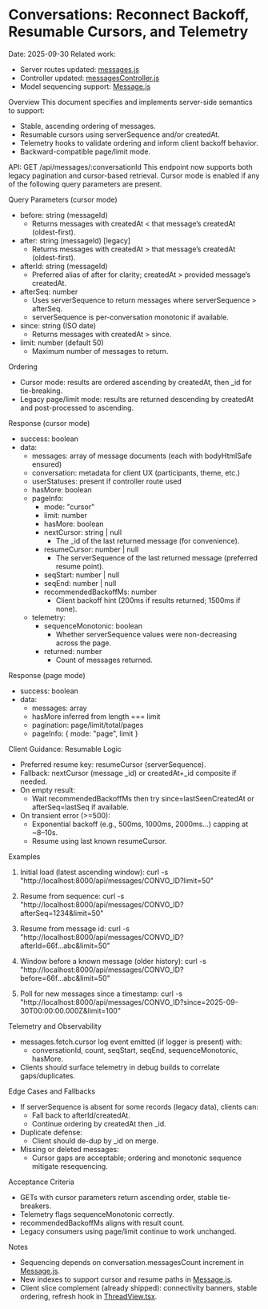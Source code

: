 # Conversations: Reconnect Backoff, Resumable Cursors, and Telemetry

Date: 2025-09-30
Related work:
- Server routes updated: [messages.js](../../backend/routes/messages.js)
- Controller updated: [messagesController.js](../../backend/controllers/messagesController.js)
- Model sequencing support: [Message.js](../../backend/models/Message.js)

Overview
This document specifies and implements server-side semantics to support:
- Stable, ascending ordering of messages.
- Resumable cursors using serverSequence and/or createdAt.
- Telemetry hooks to validate ordering and inform client backoff behavior.
- Backward-compatible page/limit mode.

API: GET /api/messages/:conversationId
This endpoint now supports both legacy pagination and cursor-based retrieval. Cursor mode is enabled if any of the following query parameters are present.

Query Parameters (cursor mode)
- before: string (messageId)
  - Returns messages with createdAt < that message’s createdAt (oldest-first).
- after: string (messageId) [legacy]
  - Returns messages with createdAt > that message’s createdAt (oldest-first).
- afterId: string (messageId)
  - Preferred alias of after for clarity; createdAt > provided message’s createdAt.
- afterSeq: number
  - Uses serverSequence to return messages where serverSequence > afterSeq.
  - serverSequence is per-conversation monotonic if available.
- since: string (ISO date)
  - Returns messages with createdAt > since.
- limit: number (default 50)
  - Maximum number of messages to return.

Ordering
- Cursor mode: results are ordered ascending by createdAt, then _id for tie-breaking.
- Legacy page/limit mode: results are returned descending by createdAt and post-processed to ascending.

Response (cursor mode)
- success: boolean
- data:
  - messages: array of message documents (each with bodyHtmlSafe ensured)
  - conversation: metadata for client UX (participants, theme, etc.)
  - userStatuses: present if controller route used
  - hasMore: boolean
  - pageInfo:
    - mode: "cursor"
    - limit: number
    - hasMore: boolean
    - nextCursor: string | null
      - The _id of the last returned message (for convenience).
    - resumeCursor: number | null
      - The serverSequence of the last returned message (preferred resume point).
    - seqStart: number | null
    - seqEnd: number | null
    - recommendedBackoffMs: number
      - Client backoff hint (200ms if results returned; 1500ms if none).
  - telemetry:
    - sequenceMonotonic: boolean
      - Whether serverSequence values were non-decreasing across the page.
    - returned: number
      - Count of messages returned.

Response (page mode)
- success: boolean
- data:
  - messages: array
  - hasMore inferred from length === limit
  - pagination: page/limit/total/pages
  - pageInfo: { mode: "page", limit }

Client Guidance: Resumable Logic
- Preferred resume key: resumeCursor (serverSequence).
- Fallback: nextCursor (message _id) or createdAt+_id composite if needed.
- On empty result:
  - Wait recommendedBackoffMs then try since=lastSeenCreatedAt or afterSeq=lastSeq if available.
- On transient error (>=500):
  - Exponential backoff (e.g., 500ms, 1000ms, 2000ms...) capping at ~8–10s.
  - Resume using last known resumeCursor.

Examples

1) Initial load (latest ascending window):
curl -s "http://localhost:8000/api/messages/CONVO_ID?limit=50"

2) Resume from sequence:
curl -s "http://localhost:8000/api/messages/CONVO_ID?afterSeq=1234&limit=50"

3) Resume from message id:
curl -s "http://localhost:8000/api/messages/CONVO_ID?afterId=66f...abc&limit=50"

4) Window before a known message (older history):
curl -s "http://localhost:8000/api/messages/CONVO_ID?before=66f...abc&limit=50"

5) Poll for new messages since a timestamp:
curl -s "http://localhost:8000/api/messages/CONVO_ID?since=2025-09-30T00:00:00.000Z&limit=100"

Telemetry and Observability
- messages.fetch.cursor log event emitted (if logger is present) with:
  - conversationId, count, seqStart, seqEnd, sequenceMonotonic, hasMore.
- Clients should surface telemetry in debug builds to correlate gaps/duplicates.

Edge Cases and Fallbacks
- If serverSequence is absent for some records (legacy data), clients can:
  - Fall back to afterId/createdAt.
  - Continue ordering by createdAt then _id.
- Duplicate defense:
  - Client should de-dup by _id on merge.
- Missing or deleted messages:
  - Cursor gaps are acceptable; ordering and monotonic sequence mitigate resequencing.

Acceptance Criteria
- GETs with cursor parameters return ascending order, stable tie-breakers.
- Telemetry flags sequenceMonotonic correctly.
- recommendedBackoffMs aligns with result count.
- Legacy consumers using page/limit continue to work unchanged.

Notes
- Sequencing depends on conversation.messagesCount increment in [Message.js](../../backend/models/Message.js).
- New indexes to support cursor and resume paths in [Message.js](../../backend/models/Message.js).
- Client slice complement (already shipped): connectivity banners, stable ordering, refresh hook in [ThreadView.tsx](../../../src/app/conversations/_components/ThreadView.tsx).